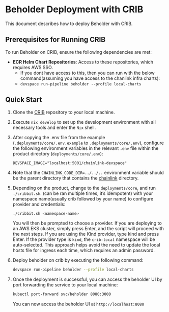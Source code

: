 # Beholder Deployment with CRIB
This document describes how to deploy Beholder with CRIB.

## Prerequisites for Running CRIB 

To run Beholder on CRIB, ensure the following dependencies are met:
- **ECR Helm Chart Repositories**: Access to these repositories, which requires AWS SSO.
  - If you dont have access to this, then you can run with the below command(assuming you have access to the chanlink infra charts):
  - `devspace run-pipeline beholder --profile local-charts`
## Quick Start

1. Clone the [CRIB](https://github.com/smartcontractkit/crib) repository to your local machine.

2. Execute `nix develop` to set up the development environment with all necessary tools and enter the `Nix` shell.

3. After copying the .env file from the example (`.deployments/core/.env.example` to `.deployments/core/.env`), configure the following environment variables in the relevant `.env` file within the product directory (`deployments/core/.env`):

   ```
   DEVSPACE_IMAGE="localhost:5001/chainlink-devspace"
   ```

4. Note that the `CHAINLINK_CODE_DIR=../../..` environment variable should be the parent directory that contains the [chainlink](https://github.com/smartcontractkit/chainlink) directory.

5. Depending on the product, change to the `deployments/core`, and run `./cribbit.sh`. (can be ran multiple times, it’s idempotent) with your namespace name(usually crib followed by your name) to configure provider and credentials:

   ```bash
   ./cribbit.sh <namespace-name>
   ```

   You will then be prompted to choose a provider. If you are deploying to an AWS EKS cluster, simply press Enter, and the script will proceed with the next steps. If you are using the Kind provider, type kind and press Enter.
   If the provider type is `kind`, the `crib-local` namespace will be auto-selected. This approach helps avoid the need to update the local hosts file for ingress each time, which requires an admin password.

6. Deploy beholder on crib by executing the following command:

   ```bash
   devspace run-pipeline beholder --profile local-charts
   ```
7. Once the deployment is successful, you can access the beholder UI by port forwarding the service to your local machine:

   ```bash
   kubectl port-forward svc/beholder 8080:3000
   ```

   You can now access the beholder UI at `http://localhost:8080`
